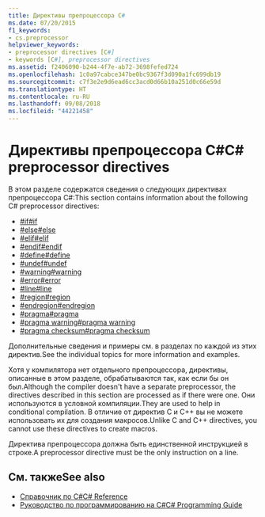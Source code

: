 ```yaml
---
title: Директивы препроцессора C#
ms.date: 07/20/2015
f1_keywords:
- cs.preprocessor
helpviewer_keywords:
- preprocessor directives [C#]
- keywords [C#], preprocessor directives
ms.assetid: f2406090-b244-4f7e-ab72-3698fefed724
ms.openlocfilehash: 1c0a97cabce347be0bc9367f3d090a1fc699db19
ms.sourcegitcommit: c7f3e2e9d6ead6cc3acd0d66b10a251d0c66e59d
ms.translationtype: HT
ms.contentlocale: ru-RU
ms.lasthandoff: 09/08/2018
ms.locfileid: "44221458"
---
```

# <a name="c-preprocessor-directives"></a><span data-ttu-id="2c5e0-102">Директивы препроцессора C#</span><span class="sxs-lookup"><span data-stu-id="2c5e0-102">C# preprocessor directives</span></span>
<span data-ttu-id="2c5e0-103">В этом разделе содержатся сведения о следующих директивах препроцессора C#:</span><span class="sxs-lookup"><span data-stu-id="2c5e0-103">This section contains information about the following C# preprocessor directives:</span></span>

- [<span data-ttu-id="2c5e0-104">#if</span><span class="sxs-lookup"><span data-stu-id="2c5e0-104">#if</span></span>](../../../csharp/language-reference/preprocessor-directives/preprocessor-if.md)
- [<span data-ttu-id="2c5e0-105">#else</span><span class="sxs-lookup"><span data-stu-id="2c5e0-105">#else</span></span>](../../../csharp/language-reference/preprocessor-directives/preprocessor-else.md)
- [<span data-ttu-id="2c5e0-106">#elif</span><span class="sxs-lookup"><span data-stu-id="2c5e0-106">#elif</span></span>](../../../csharp/language-reference/preprocessor-directives/preprocessor-elif.md)
- [<span data-ttu-id="2c5e0-107">#endif</span><span class="sxs-lookup"><span data-stu-id="2c5e0-107">#endif</span></span>](../../../csharp/language-reference/preprocessor-directives/preprocessor-endif.md)
- [<span data-ttu-id="2c5e0-108">#define</span><span class="sxs-lookup"><span data-stu-id="2c5e0-108">#define</span></span>](../../../csharp/language-reference/preprocessor-directives/preprocessor-define.md)
- [<span data-ttu-id="2c5e0-109">#undef</span><span class="sxs-lookup"><span data-stu-id="2c5e0-109">#undef</span></span>](../../../csharp/language-reference/preprocessor-directives/preprocessor-undef.md)
- [<span data-ttu-id="2c5e0-110">#warning</span><span class="sxs-lookup"><span data-stu-id="2c5e0-110">#warning</span></span>](../../../csharp/language-reference/preprocessor-directives/preprocessor-warning.md)
- [<span data-ttu-id="2c5e0-111">#error</span><span class="sxs-lookup"><span data-stu-id="2c5e0-111">#error</span></span>](../../../csharp/language-reference/preprocessor-directives/preprocessor-error.md)
- [<span data-ttu-id="2c5e0-112">#line</span><span class="sxs-lookup"><span data-stu-id="2c5e0-112">#line</span></span>](../../../csharp/language-reference/preprocessor-directives/preprocessor-line.md)
- [<span data-ttu-id="2c5e0-113">#region</span><span class="sxs-lookup"><span data-stu-id="2c5e0-113">#region</span></span>](../../../csharp/language-reference/preprocessor-directives/preprocessor-region.md)
- [<span data-ttu-id="2c5e0-114">#endregion</span><span class="sxs-lookup"><span data-stu-id="2c5e0-114">#endregion</span></span>](../../../csharp/language-reference/preprocessor-directives/preprocessor-endregion.md)
- [<span data-ttu-id="2c5e0-115">#pragma</span><span class="sxs-lookup"><span data-stu-id="2c5e0-115">#pragma</span></span>](../../../csharp/language-reference/preprocessor-directives/preprocessor-pragma.md)
- [<span data-ttu-id="2c5e0-116">#pragma warning</span><span class="sxs-lookup"><span data-stu-id="2c5e0-116">#pragma warning</span></span>](../../../csharp/language-reference/preprocessor-directives/preprocessor-pragma-warning.md)
- [<span data-ttu-id="2c5e0-117">#pragma checksum</span><span class="sxs-lookup"><span data-stu-id="2c5e0-117">#pragma checksum</span></span>](../../../csharp/language-reference/preprocessor-directives/preprocessor-pragma-checksum.md)

<span data-ttu-id="2c5e0-118">Дополнительные сведения и примеры см. в разделах по каждой из этих директив.</span><span class="sxs-lookup"><span data-stu-id="2c5e0-118">See the individual topics for more information and examples.</span></span>

<span data-ttu-id="2c5e0-119">Хотя у компилятора нет отдельного препроцессора, директивы, описанные в этом разделе, обрабатываются так, как если бы он был.</span><span class="sxs-lookup"><span data-stu-id="2c5e0-119">Although the compiler doesn't have a separate preprocessor, the directives described in this section are processed as if there were one.</span></span> <span data-ttu-id="2c5e0-120">Они используются в условной компиляции.</span><span class="sxs-lookup"><span data-stu-id="2c5e0-120">They are used to help in conditional compilation.</span></span> <span data-ttu-id="2c5e0-121">В отличие от директив C и C++ вы не можете использовать их для создания макросов.</span><span class="sxs-lookup"><span data-stu-id="2c5e0-121">Unlike C and C++ directives, you cannot use these directives to create macros.</span></span>

<span data-ttu-id="2c5e0-122">Директива препроцессора должна быть единственной инструкцией в строке.</span><span class="sxs-lookup"><span data-stu-id="2c5e0-122">A preprocessor directive must be the only instruction on a line.</span></span>

## <a name="see-also"></a><span data-ttu-id="2c5e0-123">См. также</span><span class="sxs-lookup"><span data-stu-id="2c5e0-123">See also</span></span>

- [<span data-ttu-id="2c5e0-124">Справочник по C#</span><span class="sxs-lookup"><span data-stu-id="2c5e0-124">C# Reference</span></span>](../../../csharp/language-reference/index.md)  
- [<span data-ttu-id="2c5e0-125">Руководство по программированию на C#</span><span class="sxs-lookup"><span data-stu-id="2c5e0-125">C# Programming Guide</span></span>](../../../csharp/programming-guide/index.md)
